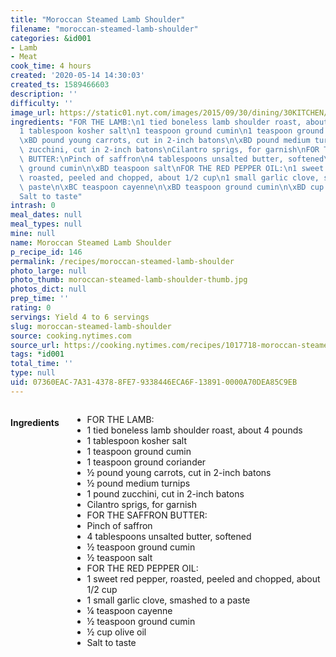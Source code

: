```yaml
---
title: "Moroccan Steamed Lamb Shoulder"
filename: "moroccan-steamed-lamb-shoulder"
categories: &id001
- Lamb
- Meat
cook_time: 4 hours
created: '2020-05-14 14:30:03'
created_ts: 1589466603
description: ''
difficulty: ''
image_url: https://static01.nyt.com/images/2015/09/30/dining/30KITCHEN/30KITCHEN-articleLarge.jpg
ingredients: "FOR THE LAMB:\n1 tied boneless lamb shoulder roast, about 4 pounds\n\
  1 tablespoon kosher salt\n1 teaspoon ground cumin\n1 teaspoon ground coriander\n\
  \xBD pound young carrots, cut in 2-inch batons\n\xBD pound medium turnips\n1 pound\
  \ zucchini, cut in 2-inch batons\nCilantro sprigs, for garnish\nFOR THE SAFFRON\
  \ BUTTER:\nPinch of saffron\n4 tablespoons unsalted butter, softened\n\xBD teaspoon\
  \ ground cumin\n\xBD teaspoon salt\nFOR THE RED PEPPER OIL:\n1 sweet red pepper,\
  \ roasted, peeled and chopped, about 1/2 cup\n1 small garlic clove, smashed to a\
  \ paste\n\xBC teaspoon cayenne\n\xBD teaspoon ground cumin\n\xBD cup olive oil\n\
  Salt to taste"
intrash: 0
meal_dates: null
meal_types: null
mine: null
name: Moroccan Steamed Lamb Shoulder
p_recipe_id: 146
permalink: /recipes/moroccan-steamed-lamb-shoulder
photo_large: null
photo_thumb: moroccan-steamed-lamb-shoulder-thumb.jpg
photos_dict: null
prep_time: ''
rating: 0
servings: Yield 4 to 6 servings
slug: moroccan-steamed-lamb-shoulder
source: cooking.nytimes.com
source_url: https://cooking.nytimes.com/recipes/1017718-moroccan-steamed-lamb-shoulder?action=click&module=Global%20Search%20Recipe%20Card&pgType=search&rank=2
tags: *id001
total_time: ''
type: null
uid: 07360EAC-7A31-4378-8FE7-9338446ECA6F-13891-0000A70DEA85C9EB
---
```

<div class="large-8 medium-7 columns" id="writeup">	</div><!-- #writeup -->
</div><!-- #row-one -->
<div class="row" id="row-two">	<div class="medium-4 small-5 columns" id="ingredients"><h4>Ingredients</h4><div class="box box-ingredients content"><ul>
<li>FOR THE LAMB:</li>
<li>1 tied boneless lamb shoulder roast, about 4 pounds</li>
<li>1 tablespoon kosher salt</li>
<li>1 teaspoon ground cumin</li>
<li>1 teaspoon ground coriander</li>
<li>½ pound young carrots, cut in 2-inch batons</li>
<li>½ pound medium turnips</li>
<li>1 pound zucchini, cut in 2-inch batons</li>
<li>Cilantro sprigs, for garnish</li>
<li>FOR THE SAFFRON BUTTER:</li>
<li>Pinch of saffron</li>
<li>4 tablespoons unsalted butter, softened</li>
<li>½ teaspoon ground cumin</li>
<li>½ teaspoon salt</li>
<li>FOR THE RED PEPPER OIL:</li>
<li>1 sweet red pepper, roasted, peeled and chopped, about 1/2 cup</li>
<li>1 small garlic clove, smashed to a paste</li>
<li>¼ teaspoon cayenne</li>
<li>½ teaspoon ground cumin</li>
<li>½ cup olive oil</li>
<li>Salt to taste</li>
</ul>
</div>	</div>	<div class="medium-6 small-7 columns" id="directions">	</div>